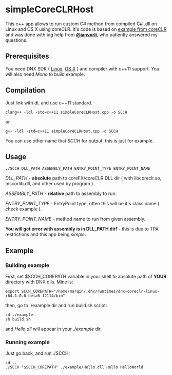 # simpleCoreCLRHost

  This c++ app allows to run custom C# method from compiled C# .dll on Linux and OS X using coreCLR.
  It's code is based on [example from coreCLR](https://github.com/dotnet/coreclr/tree/master/src/coreclr/hosts/unixcoreruncommon)
  and was done with big help from [**@janvorli**](https://github.com/janvorli), who patiently answered my questions.

## Prerequisites
  You need DNX SDK
  ( [Linux](https://github.com/dotnet/coreclr/blob/master/Documentation/install/get-dotnetcore-dnx-linux.md), [OS X](https://github.com/dotnet/coreclr/blob/master/Documentation/install/get-dotnetcore-dnx-osx.md) )
  and compiler with c++11 support. You will also need *Mono* to build example.

## Compilation
  Just link with dl, and use c++11 standard.

    clang++ -ldl -std=c++11 simpleCoreCLRHost.cpp -o SCCH
  or

    g++ -ldl -std=c++11 simpleCoreCLRHost.cpp -o SCCH
  You can use other name that *SCCH* for output, this is just for example.

## Usage


    ./SCCH DLL_PATH ASSEMBLY_PATH ENTRY_POINT_TYPE ENTRY_POINT_NAME

  *DLL_PATH* - **absolute** path to coreFX/coreCLR DLL dir ( with libcoreclr.so, mscorlib.dll, and other used by program ).

  *ASSEMBLY_PATH* - **relative** path to assembly to run.

  *ENTRY_POINT_TYPE* - EntryPoint type, often this will be it's class name ( check example ).

  *ENTRY_POINT_NAME* - method name to run from given assembly.

  **You will get error with assembly is in DLL_PATH dir!** - this is due to TPA restrictions and this app being *simple*.


## Example
### Building example
  First, set $SCCH_COREPATH variable in your shell to absolute path of **YOUR** directory with DNX dlls.
  Mine is:

    export SCCH_COREPATH="/home/marqin/.dnx/runtimes/dnx-coreclr-linux-x64.1.0.0-beta6-12114/bin"
  then, go to ./example dir and run build.sh script:

    cd ./example
    sh build.sh
  and *Hello.dll* will appear in your *./example* dir.

### Running example
  Just go back, and run ./SCCH:

    cd ..
    ./SCCH "$SCCH_COREPATH" ./example/Hello.dll Hello HelloWorld
